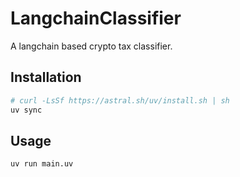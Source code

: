 # LangchainClassifier

A langchain based crypto tax classifier.

## Installation

```bash
# curl -LsSf https://astral.sh/uv/install.sh | sh
uv sync
```

## Usage

```bash
uv run main.uv
```
